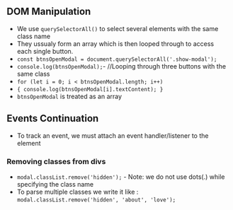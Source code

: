 ## DOM Manipulation

- We use `querySelectorAll()` to select several elements with the same class name
- They ussualy form an array which is then looped through to access each single button.
- `const btnsOpenModal = document.querySelectorAll('.show-modal');`
- `console.log(btnsOpenModal);`- //Looping through three buttons with the same class
- `for (let i = 0; i < btnsOpenModal.length; i++)`
- `{ console.log(btnsOpenModal[i].textContent); }`
- `btnsOpenModal` is treated as an array

## Events Continuation

- To track an event, we must attach an event handler/listener to the element

### Removing classes from divs

- `modal.classList.remove('hidden');` - Note: we do not use dots(.) while specifying the class name
- To parse multiple classes we write it like : `modal.classList.remove('hidden', 'about', 'love');`
